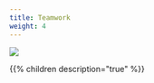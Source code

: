 ```yaml
---
title: Teamwork
weight: 4
---
```


![](../../images/teamwork.gif)

{{% children description="true" %}}
